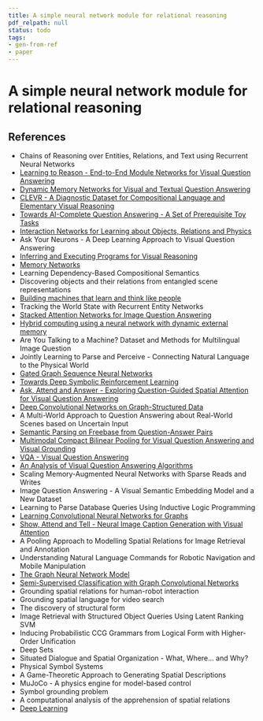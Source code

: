 ```yaml
---
title: A simple neural network module for relational reasoning
pdf_relpath: null
status: todo
tags:
- gen-from-ref
- paper
---
```


# A simple neural network module for relational reasoning

## References

- Chains of Reasoning over Entities, Relations, and Text using Recurrent Neural Networks
- [Learning to Reason - End-to-End Module Networks for Visual Question Answering](./learning-to-reason-end-to-end-module-networks-for-visual-question-answering.md)
- [Dynamic Memory Networks for Visual and Textual Question Answering](./dynamic-memory-networks-for-visual-and-textual-question-answering.md)
- [CLEVR - A Diagnostic Dataset for Compositional Language and Elementary Visual Reasoning](./clevr-a-diagnostic-dataset-for-compositional-language-and-elementary-visual-reasoning.md)
- [Towards AI-Complete Question Answering - A Set of Prerequisite Toy Tasks](./towards-ai-complete-question-answering-a-set-of-prerequisite-toy-tasks.md)
- [Interaction Networks for Learning about Objects, Relations and Physics](./interaction-networks-for-learning-about-objects-relations-and-physics.md)
- Ask Your Neurons - A Deep Learning Approach to Visual Question Answering
- [Inferring and Executing Programs for Visual Reasoning](./inferring-and-executing-programs-for-visual-reasoning.md)
- [Memory Networks](./memory-networks.md)
- Learning Dependency-Based Compositional Semantics
- Discovering objects and their relations from entangled scene representations
- [Building machines that learn and think like people](./building-machines-that-learn-and-think-like-people.md)
- Tracking the World State with Recurrent Entity Networks
- [Stacked Attention Networks for Image Question Answering](./stacked-attention-networks-for-image-question-answering.md)
- [Hybrid computing using a neural network with dynamic external memory](./hybrid-computing-using-a-neural-network-with-dynamic-external-memory.md)
- Are You Talking to a Machine? Dataset and Methods for Multilingual Image Question
- Jointly Learning to Parse and Perceive - Connecting Natural Language to the Physical World
- [Gated Graph Sequence Neural Networks](./gated-graph-sequence-neural-networks.md)
- [Towards Deep Symbolic Reinforcement Learning](./towards-deep-symbolic-reinforcement-learning.md)
- [Ask, Attend and Answer - Exploring Question-Guided Spatial Attention for Visual Question Answering](./ask-attend-and-answer-exploring-question-guided-spatial-attention-for-visual-question-answering.md)
- [Deep Convolutional Networks on Graph-Structured Data](./deep-convolutional-networks-on-graph-structured-data.md)
- A Multi-World Approach to Question Answering about Real-World Scenes based on Uncertain Input
- [Semantic Parsing on Freebase from Question-Answer Pairs](./semantic-parsing-on-freebase-from-question-answer-pairs.md)
- [Multimodal Compact Bilinear Pooling for Visual Question Answering and Visual Grounding](./multimodal-compact-bilinear-pooling-for-visual-question-answering-and-visual-grounding.md)
- [VQA - Visual Question Answering](./vqa-visual-question-answering.md)
- [An Analysis of Visual Question Answering Algorithms](./an-analysis-of-visual-question-answering-algorithms.md)
- Scaling Memory-Augmented Neural Networks with Sparse Reads and Writes
- Image Question Answering - A Visual Semantic Embedding Model and a New Dataset
- Learning to Parse Database Queries Using Inductive Logic Programming
- [Learning Convolutional Neural Networks for Graphs](./learning-convolutional-neural-networks-for-graphs.md)
- [Show, Attend and Tell - Neural Image Caption Generation with Visual Attention](./show-attend-and-tell-neural-image-caption-generation-with-visual-attention.md)
- A Pooling Approach to Modelling Spatial Relations for Image Retrieval and Annotation
- Understanding Natural Language Commands for Robotic Navigation and Mobile Manipulation
- [The Graph Neural Network Model](./the-graph-neural-network-model.md)
- [Semi-Supervised Classification with Graph Convolutional Networks](./semi-supervised-classification-with-graph-convolutional-networks.md)
- Grounding spatial relations for human-robot interaction
- Grounding spatial language for video search
- The discovery of structural form
- Image Retrieval with Structured Object Queries Using Latent Ranking SVM
- Inducing Probabilistic CCG Grammars from Logical Form with Higher-Order Unification
- Deep Sets
- Situated Dialogue and Spatial Organization - What, Where… and Why?
- Physical Symbol Systems
- A Game-Theoretic Approach to Generating Spatial Descriptions
- MuJoCo - A physics engine for model-based control
- Symbol grounding problem
- A computational analysis of the apprehension of spatial relations
- [Deep Learning](./deep-learning.md)
